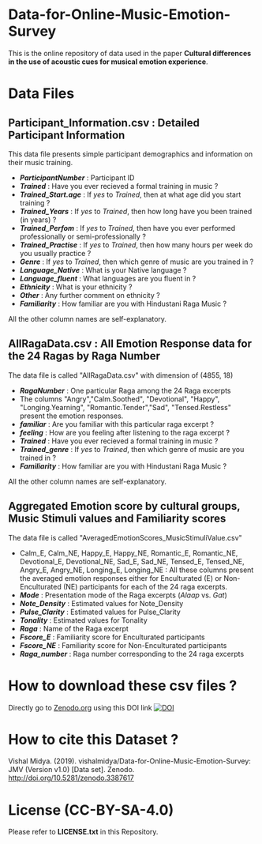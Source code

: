 # Data-for-Online-Music-Emotion-Survey

This is the online repository of data used in the paper **Cultural differences in the use of acoustic cues for musical emotion experience**.

# Data Files

## Participant_Information.csv : Detailed Participant Information

This data file presents simple participant demographics and information on their music training. 

* **_ParticipantNumber_** : Participant ID
* **_Trained_** : Have you ever recieved a formal training in music ?   
* **_Trained_Start.age_** : If _yes_ to _Trained_, then at what age did you start training ?   
* **_Trained_Years_** : If *yes* to *Trained*, then how long have you been trained (in years) ?  
* **_Trained_Perfom_** : If _yes_ to _Trained_, then have you ever performed professionally or semi-professionally ?   
* **_Trained_Practise_** : If _yes_ to *Trained*, then how many hours per week do you usually practice ?  
* **_Genre_** :  If *yes* to *Trained*, then which genre of music are you trained in ?  
* **_Language_Native_** : What is your Native language ?  
* **_Language_fluent_** : What languages are you fluent in ?  
* **_Ethnicity_** : What is your ethnicity ?   
* **_Other_** : Any further comment on ethnicity ?   
* **_Familiarity_** : How familiar are you with Hindustani Raga Music ?    

All the other column names are self-explanatory. 


## AllRagaData.csv : All Emotion Response data for the 24 Ragas by Raga Number

The data file is called "AllRagaData.csv" with dimension of (4855, 18) 

* **_RagaNumber_** : One particular Raga among the 24 Raga excerpts   
* The columns "Angry","Calm.Soothed", "Devotional", "Happy", "Longing.Yearning", "Romantic.Tender","Sad", "Tensed.Restless" present the emotion responses.      
* **_familiar_** : Are you familiar with this particular raga excerpt ?
* **_feeling_** : How are you feeling after listening to the raga excerpt ?
* **_Trained_** : Have you ever recieved a formal training in music ?   
* **_Trained_genre_** : If *yes* to *Trained*, then which genre of music are you trained in ?   
* **_Familiarity_** : How familiar are you with Hindustani Raga Music ?   

All the other column names are self-explanatory. 


## Aggregated Emotion score by cultural groups, Music Stimuli values and Familiarity scores

The data file is called "AveragedEmotionScores_MusicStimuliValue.csv"

* Calm_E, Calm_NE, Happy_E, Happy_NE, Romantic_E, Romantic_NE, Devotional_E, Devotional_NE, Sad_E, Sad_NE, Tensed_E, Tensed_NE, Angry_E, Angry_NE, Longing_E, Longing_NE : All these columns present the averaged emotion responses either for Enculturated (E) or Non- Enculturated (NE) participants for each of the 24 raga excerpts.  
* **_Mode_** : Presentation mode of the Raga excerpts (_Alaap_ vs. _Gat_)
* **_Note_Density_** : Estimated values for Note_Density
* **_Pulse_Clarity_** : Estimated values for Pulse_Clarity
* **_Tonality_** :	Estimated values for Tonality
* **_Raga_** :	Name of the Raga excerpt
* **_Fscore_E_** : Familiarity score for Enculturated participants
* **_Fscore_NE_** : Familiarity score for Non-Enculturated participants
* **_Raga_number_** : Raga number corresponding to the 24 raga excerpts 

# How to download these csv files ?

Directly go to [Zenodo.org](https://zenodo.org/record/3387617#.XXFSffBKi00) using this DOI link <a href="https://zenodo.org/badge/latestdoi/205243713"><img src="https://zenodo.org/badge/205243713.svg" alt="DOI"></a>

# How to cite this Dataset ?

Vishal Midya. (2019). vishalmidya/Data-for-Online-Music-Emotion-Survey: JMV (Version v1.0) [Data set]. Zenodo. http://doi.org/10.5281/zenodo.3387617

# License (CC-BY-SA-4.0)

Please refer to **LICENSE.txt** in this Repository.


